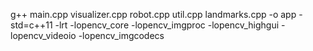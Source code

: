 g++ main.cpp visualizer.cpp robot.cpp util.cpp landmarks.cpp -o app -std=c++11 -lrt -lopencv_core -lopencv_imgproc -lopencv_highgui -lopencv_videoio -lopencv_imgcodecs